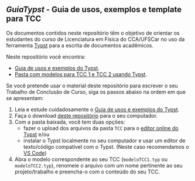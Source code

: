 

## *GuiaTypst* - Guia de usos, exemplos e template para TCC

Os documentos contidos neste repositório têm o objetivo de orientar os estudantes do curso de Licenciatura em Física do CCA/UFSCar no uso da ferramenta [Typst](https://typst.app/) para a escrita de documentos acadêmicos.

Neste repositório você encontra:

- [Guia de usos e exemplos do Typst](https://github.com/jocoteles/GuiaTypst/blob/main/guia/guiaTypst.pdf).
- [Pasta com modelos para TCC 1 e TCC 2 usando Typst](https://github.com/jocoteles/GuiaTypst/tree/main/TCC).

Se você pretende usar o material deste repositório para escrever o seu Trabalho de Conclusão de Curso, siga os passos abaixo na ordem em que se apresentam:

1. Leia e estude cuidadosamente o [Guia de usos e exemplos do Typst](https://github.com/jocoteles/GuiaTypst/blob/main/guia/guiaTypst.pdf).
1. Faça o download [deste repositório](https://github.com/jocoteles/GuiaTypst/tree/main/TCC) para o seu computador.
1. Com a pasta baixada, você tem duas opções:
    - fazer o upload dos arquivos da pasta `TCC` para o [editor online do Typst](https://typst.app/) e/ou
    - instalar o Typst localmente no seu computador e usar um editor de texto/código compatível com o Typst. (Neste caso recomendamos o [VS Code](https://code.visualstudio.com/))
1. Abra o modelo correspondente ao seu TCC (`modeloTCC1.typ` ou `modeloTCC2.typ`), renomeie o arquivo com um nome pertinente ao seu projeto/trabalho e preencha-o com o conteúdo do seu TCC.

